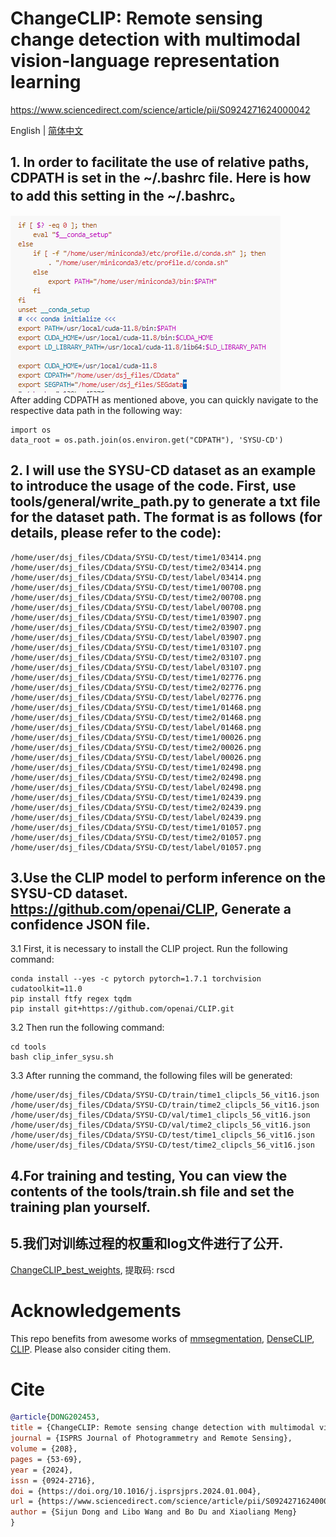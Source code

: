 # ChangeCLIP: Remote sensing change detection with multimodal vision-language representation learning  
https://www.sciencedirect.com/science/article/pii/S0924271624000042  

English | [简体中文](README_zh-CN.md)
## 1. In order to facilitate the use of relative paths, CDPATH is set in the ~/.bashrc file. Here is how to add this setting in the ~/.bashrc。
   ![CDPATH](image.png)  
   After adding CDPATH as mentioned above, you can quickly navigate to the respective data path in the following way:  
```
import os  
data_root = os.path.join(os.environ.get("CDPATH"), 'SYSU-CD')
```
## 2. I will use the SYSU-CD dataset as an example to introduce the usage of the code. First, use tools/general/write_path.py to generate a txt file for the dataset path. The format is as follows (for details, please refer to the code):  
```
/home/user/dsj_files/CDdata/SYSU-CD/test/time1/03414.png  /home/user/dsj_files/CDdata/SYSU-CD/test/time2/03414.png  /home/user/dsj_files/CDdata/SYSU-CD/test/label/03414.png
/home/user/dsj_files/CDdata/SYSU-CD/test/time1/00708.png  /home/user/dsj_files/CDdata/SYSU-CD/test/time2/00708.png  /home/user/dsj_files/CDdata/SYSU-CD/test/label/00708.png
/home/user/dsj_files/CDdata/SYSU-CD/test/time1/03907.png  /home/user/dsj_files/CDdata/SYSU-CD/test/time2/03907.png  /home/user/dsj_files/CDdata/SYSU-CD/test/label/03907.png
/home/user/dsj_files/CDdata/SYSU-CD/test/time1/03107.png  /home/user/dsj_files/CDdata/SYSU-CD/test/time2/03107.png  /home/user/dsj_files/CDdata/SYSU-CD/test/label/03107.png
/home/user/dsj_files/CDdata/SYSU-CD/test/time1/02776.png  /home/user/dsj_files/CDdata/SYSU-CD/test/time2/02776.png  /home/user/dsj_files/CDdata/SYSU-CD/test/label/02776.png
/home/user/dsj_files/CDdata/SYSU-CD/test/time1/01468.png  /home/user/dsj_files/CDdata/SYSU-CD/test/time2/01468.png  /home/user/dsj_files/CDdata/SYSU-CD/test/label/01468.png
/home/user/dsj_files/CDdata/SYSU-CD/test/time1/00026.png  /home/user/dsj_files/CDdata/SYSU-CD/test/time2/00026.png  /home/user/dsj_files/CDdata/SYSU-CD/test/label/00026.png
/home/user/dsj_files/CDdata/SYSU-CD/test/time1/02498.png  /home/user/dsj_files/CDdata/SYSU-CD/test/time2/02498.png  /home/user/dsj_files/CDdata/SYSU-CD/test/label/02498.png
/home/user/dsj_files/CDdata/SYSU-CD/test/time1/02439.png  /home/user/dsj_files/CDdata/SYSU-CD/test/time2/02439.png  /home/user/dsj_files/CDdata/SYSU-CD/test/label/02439.png
/home/user/dsj_files/CDdata/SYSU-CD/test/time1/01057.png  /home/user/dsj_files/CDdata/SYSU-CD/test/time2/01057.png  /home/user/dsj_files/CDdata/SYSU-CD/test/label/01057.png
```
## 3.Use the CLIP model to perform inference on the SYSU-CD dataset. https://github.com/openai/CLIP, Generate a confidence JSON file.  
   3.1  First, it is necessary to install the CLIP project. Run the following command:  
```
conda install --yes -c pytorch pytorch=1.7.1 torchvision cudatoolkit=11.0
pip install ftfy regex tqdm
pip install git+https://github.com/openai/CLIP.git
```
   3.2 Then run the following command:
```
cd tools
bash clip_infer_sysu.sh
```
   3.3  After running the command, the following files will be generated:
```
/home/user/dsj_files/CDdata/SYSU-CD/train/time1_clipcls_56_vit16.json
/home/user/dsj_files/CDdata/SYSU-CD/train/time2_clipcls_56_vit16.json
/home/user/dsj_files/CDdata/SYSU-CD/val/time1_clipcls_56_vit16.json
/home/user/dsj_files/CDdata/SYSU-CD/val/time2_clipcls_56_vit16.json
/home/user/dsj_files/CDdata/SYSU-CD/test/time1_clipcls_56_vit16.json
/home/user/dsj_files/CDdata/SYSU-CD/test/time2_clipcls_56_vit16.json
```

## 4.For training and testing, You can view the contents of the tools/train.sh file and set the training plan yourself.

## 5.我们对训练过程的权重和log文件进行了公开.
[ChangeCLIP_best_weights](https://pan.baidu.com/s/1JmBPzg4wRwbgIqRU9Pep5g), 提取码: rscd


# Acknowledgements  
This repo benefits from awesome works of [mmsegmentation](https://github.com/open-mmlab/mmsegmentation), [DenseCLIP](https://github.com/raoyongming/DenseCLIP),
[CLIP](https://github.com/openai/CLIP). Please also consider citing them.  

# Cite
```bibtex
@article{DONG202453,
title = {ChangeCLIP: Remote sensing change detection with multimodal vision-language representation learning},
journal = {ISPRS Journal of Photogrammetry and Remote Sensing},
volume = {208},
pages = {53-69},
year = {2024},
issn = {0924-2716},
doi = {https://doi.org/10.1016/j.isprsjprs.2024.01.004},
url = {https://www.sciencedirect.com/science/article/pii/S0924271624000042},
author = {Sijun Dong and Libo Wang and Bo Du and Xiaoliang Meng}
}
```